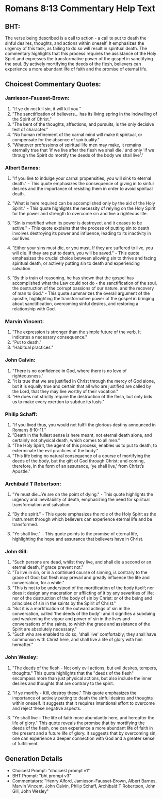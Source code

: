 # Romans 8:13 Commentary Help Text

## BHT:
The verse being described is a call to action - a call to put to death the sinful desires, thoughts, and actions within oneself. It emphasizes the urgency of this task, as failing to do so will result in spiritual death. The commentary highlights that this process requires the assistance of the Holy Spirit and expresses the transformative power of the gospel in sanctifying the soul. By actively mortifying the deeds of the flesh, believers can experience a more abundant life of faith and the promise of eternal life.

## Choicest Commentary Quotes:
### Jamieson-Fausset-Brown:
1. "If ye do not kill sin, it will kill you." 
2. "The sanctification of believers... has its living spring in the indwelling of the Spirit of Christ."
3. "The bent of the thoughts, affections, and pursuits, is the only decisive test of character."
4. "No human refinement of the carnal mind will make it spiritual, or compensate for the absence of spirituality."
5. "Whatever professions of spiritual life men may make, it remains eternally true that 'if we live after the flesh we shall die,' and only 'if we through the Spirit do mortify the deeds of the body we shall live'."

### Albert Barnes:
1. "If you live to indulge your carnal propensities, you will sink to eternal death." - This quote emphasizes the consequence of giving in to sinful desires and the importance of resisting them in order to avoid spiritual death.

2. "What is here required can be accomplished only by the aid of the Holy Spirit." - This quote highlights the necessity of relying on the Holy Spirit for the power and strength to overcome sin and live a righteous life.

3. "Sin is mortified when its power is destroyed, and it ceases to be active." - This quote explains that the process of putting sin to death involves destroying its power and influence, leading to its inactivity in our lives.

4. "Either your sins must die, or you must. If they are suffered to live, you will die. If they are put to death, you will be saved." - This quote emphasizes the crucial choice between allowing sin to thrive and facing spiritual death, or actively putting sin to death and experiencing salvation.

5. "By this train of reasoning, he has shown that the gospel has accomplished what the Law could not do - the sanctification of the soul, the destruction of the corrupt passions of our nature, and the recovery of man to God." - This quote summarizes the overall argument of the apostle, highlighting the transformative power of the gospel in bringing about sanctification, overcoming sinful desires, and restoring a relationship with God.

### Marvin Vincent:
1. "The expression is stronger than the simple future of the verb. It indicates a necessary consequence." 
2. "Put to death." 
3. "Habitual practices."

### John Calvin:
1. "There is no confidence in God, where there is no love of righteousness."
2. "It is true that we are justified in Christ through the mercy of God alone, but it is equally true and certain that all who are justified are called by the Lord, that they may live worthy of their vocation."
3. "He does not strictly require the destruction of the flesh, but only bids us to make every exertion to subdue its lusts."

### Philip Schaff:
1. "If you lived thus, you would not fulfil the glorious destiny announced in Romans 8:10-11." 
2. "Death in the fullest sense is here meant, not eternal death alone, and certainly not physical death, which comes to all men."
3. "The Holy Spirit, the agent of this process, enables us to put to death, to exterminate the evil practices of the body."
4. "This life being no natural consequence of a course of mortifying the deeds of the body, but the gift of God through Christ; and coming, therefore, in the form of an assurance, 'ye shall live,' from Christ’s Apostle."

### Archibald T Robertson:
1. "Ye must die...Ye are on the point of dying." - This quote highlights the urgency and inevitability of death, emphasizing the need for spiritual transformation and salvation.

2. "By the spirit." - This quote emphasizes the role of the Holy Spirit as the instrument through which believers can experience eternal life and be transformed.

3. "Ye shall live." - This quote points to the promise of eternal life, highlighting the hope and assurance that believers have in Christ.

### John Gill:
1. "Such persons are dead, whilst they live, and shall die a second or an eternal death, if grace prevent not."
2. "To live in sin, or in a continued course of sinning, is contrary to the grace of God; but flesh may prevail and greatly influence the life and conversation, for a while."
3. "This is not to be understood of the mortification of the body itself; nor does it design any maceration or afflicting of it by any severities of life; nor of the destruction of the body of sin by Christ: or of the being and principles of sin in the saints by the Spirit of Christ."
4. "But it is a mortification of the outward actings of sin in the conversation, called 'the deeds of the body': and it signifies a subduing and weakening the vigour and power of sin in the lives and conversations of the saints, to which the grace and assistance of the Spirit are absolutely necessary."
5. "Such who are enabled to do so, 'shall live' comfortably; they shall have communion with Christ here, and shall live a life of glory with him hereafter."

### John Wesley:
1. "The deeds of the flesh - Not only evil actions, but evil desires, tempers, thoughts." This quote highlights that the "deeds of the flesh" encompass more than just physical actions, but also include the inner desires and thoughts that are contrary to the spirit.

2. "If ye mortify - Kill, destroy these." This quote emphasizes the importance of actively putting to death the sinful desires and thoughts within oneself. It suggests that it requires intentional effort to overcome and reject these negative aspects.

3. "Ye shall live - The life of faith more abundantly here, and hereafter the life of glory." This quote reveals the promise that by mortifying the deeds of the flesh, one can experience a more abundant life of faith in the present and a future life of glory. It suggests that by overcoming sin, one can experience a deeper connection with God and a greater sense of fulfillment.


## Generation Details
- Choicest Prompt: "choicest prompt v1"
- BHT Prompt: "bht prompt v3"
- Commentators: "Henry Alford, Jamieson-Fausset-Brown, Albert Barnes, Marvin Vincent, John Calvin, Philip Schaff, Archibald T Robertson, John Gill, John Wesley"
